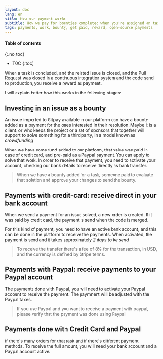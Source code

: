 ```yaml
---
layout: doc
lang: en
title: How our payment works
subtitle: How we pay for bounties completed when you're assigned on tasks on Gitpay
tags: payments, work, bounty, get paid, reward, open-source payments
---
```


#### Table of contents
{:.no_toc}
* TOC
{:toc}

When a task is concluded, and the related issue is closed, and the Pull Request was closed in a continuous integration system and the code send to production, you receive a reward as payment.

I will explain better how this works in the following stages:

## Investing in an issue as a bounty
An issue imported to Gitpay available in our platform can have a bounty added as a payment for the ones interested in their resolution. Maybe it is a client, or who keeps the project or a set of sponsors that together will support to solve something for a third party, in a model known as *crowdfunding*

When we have some fund added to our platform, that value was paid in case of credit card, and pre-paid as a Paypal payment. You can apply to solve that work. In order to receive that payment, you need to activate your account, checking our bank details to receive directly as bank transfer.

> When we have a bounty added for a task, someone paid to evaluate that solution and approve your changes to send the bounty.

## Payments with credit-card: receive direct in your bank account
When we send a payment for an issue solved, a new order is created. If it was paid by credit card, the payment is send when the code is merged.

For this kind of payment, you need to have an active bank account, and this can be done in the platform to receive the payments. When activated, the payment is send and it takes approximately *2 days to be send*

> To receive the transfer there's a fee of 8% for the transaction, in USD, and the currency is defined by Stripe terms.

## Payments with Paypal: receive payments to your Paypal account
The payments done with Paypal, you will need to activate your Paypal account to receive the payment. The paymnent will be adjusted with the Paypal taxes.

> If you use Paypal and you want to receive a payment with paypal, please verify that the payment was done using Paypal


## Payments done with Credit Card and Paypal
If there's many orders for that task and if there's different payment methods. To receive the full amount, you will need your bank account and a Paypal account active.
